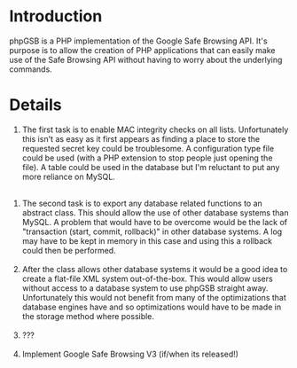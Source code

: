 # Introduction #

phpGSB is a PHP implementation of the Google Safe Browsing API. It's purpose is to allow the creation of PHP applications that can easily make use of the Safe Browsing API without having to worry about the underlying commands.


# Details #

  1. The first task is to enable MAC integrity checks on all lists. Unfortunately this isn't as easy as it first appears as finding a place to store the requested secret key could be troublesome. A configuration type file could be used (with a PHP extension to stop people just opening the file). A table could be used in the database but I'm reluctant to put any more reliance on MySQL.<br><br>
<ol><li>The second task is to export any database related functions to an abstract class. This should allow the use of other database systems than MySQL. A problem that would have to be overcome would be the lack of "transaction (start, commit, rollback)" in other database systems. A log may have to be kept in memory in this case and using this a rollback could then be performed.<br><br>
</li><li>After the class allows other database systems it would be a good idea to create a flat-file XML system out-of-the-box. This would allow users without access to a database system to use phpGSB straight away. Unfortunately this would not benefit from many of the optimizations that database engines have and so optimizations would have to be made in the storage method where possible.<br><br>
</li><li>???<br><br>
</li><li>Implement Google Safe Browsing V3 (if/when its released!)